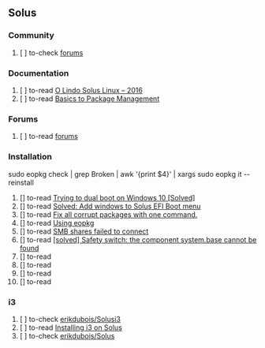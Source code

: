 ## Solus

### Community

  1. [ ] to-check [forums](https://solus-project.com/forums/)

### Documentation

  1. [ ] to-read [O Lindo Solus Linux – 2016](https://semanickzaine.wordpress.com/2016/12/10/o-lindo-solus-linux-2016/)
  1. [ ] to-read [Basics to Package Management](https://solus-project.com/articles/package-management/basics/en/#base-development-tools)

### Forums

  1. [ ] to-read [forums](https://solus-project.com/forums/)

### Installation

  sudo eopkg check | grep Broken | awk '{print $4}' | xargs sudo eopkg it --reinstall

  1. [] to-read [Trying to dual boot on Windows 10 [Solved]](https://asksolus.com/question/trying-to-dual-boot-on-windows-10/)
  1. [] to-read [Solved: Add windows to Solus EFI Boot menu](https://solus-project.com/forums/viewtopic.php?f=4&t=7893)
  1. [] to-read [Fix all corrupt packages with one command.](https://solus-project.com/forums/viewtopic.php?f=11&t=7637)
  1. [] to-read [Using eopkg](https://solus-project.com/forums/viewtopic.php?f=11&t=3)
  1. [] to-read [SMB shares failed to connect](https://solus-project.com/forums/viewtopic.php?f=11&t=8143)
  1. [] to-read [[solved] Safety switch: the component system.base cannot be found](https://solus-project.com/forums/viewtopic.php?f=14&t=8187)
  1. [] to-read []()
  1. [] to-read []()
  1. [] to-read []()
  1. [] to-read []()

### i3

  1. [ ] to-check [erikdubois/Solusi3](https://github.com/erikdubois/Solusi3)
  1. [ ] to-read [Installing i3 on Solus](https://erikdubois.be/how-to-install-i3-on-solus-budgie/)
  1. [ ] to-check [erikdubois/Solus](https://github.com/erikdubois/Solus)
